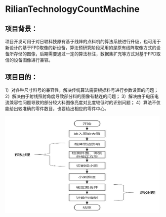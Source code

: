 # RilianTechnologyCountMachine

## 项目背景：
项目开发可用于对日联科技原有基于线阵的点料机的算法系统进行升级，也可用于新设计的基于FPD取像的新设备，算法预研究阶段采用的是原有线阵取像方式的设备所存储的图像，后期需要通过一定的算法标注，数据集扩充等方式对基于FPD取信的设备图像进行兼容。  
## 项目目的：
1）对各种尺寸料号的兼容性，解决传统算法需要根据料号进行参数设置的问题；
2）解决由于射线照射角度导致部分料的图像有黏连的问题；
3）解决由于电压电流兼容性问题导致的部分较大料图像亮度对比度较低时的识别问题；
4）算法不仅能给出较准确的零件数目，也要给出相应的零件中心。

<img src="https://github.com/LittleBoy7/RilianTechnologyCountMachine/blob/master/images/36.png" alt="算法流程" width="500" height="313" align="left" />

